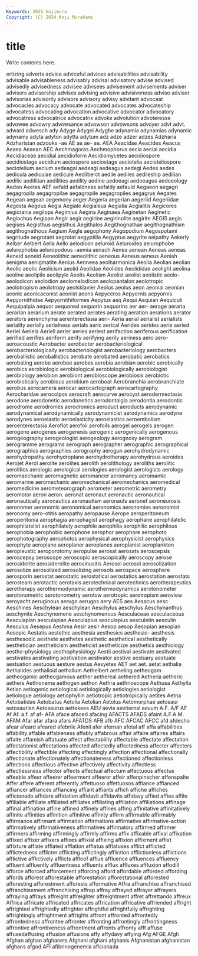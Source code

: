 ```yaml
---
Keywords: 3925 kojimura
Copyright: (C) 2024 Koji Murakami
---
```


# title

Write contents here.



ertizing adverts advice adviceful
advices advisabilities advisability advisable advisableness advisably advisal advisatory advise advised
advisedly advisedness advisee advisees advisement advisements adviser advisers advisership advises
advising advisive advisiveness adviso advisor advisories advisorily advisors advisory advisy
advitant advocaat advocacies advocacy advocate advocated advocates advocateship advocatess advocating
advocation advocative advocator advocatory advocatress advocatrice advocatrix advoke advolution advoteresse
advowee advowry advowsance advowson advowsons advoyer advt advt. adward adwesch
ady Adyge Adygei Adyghe adynamia adynamias adynamic adynamy adyta adyton
adytta adytum adz adze adzer adzes Adzharia Adzharistan adzooks -ae
AE ae ae- ae. AEA Aeacidae Aeacides Aeacus Aeaea Aeaean
AEC Aechmagoras Aechmophorus aecia aecial aecidia Aecidiaceae aecidial aecidioform Aecidiomycetes
aecidiospore aecidiostage aecidium aeciospore aeciostage aeciotelia aecioteliospore aeciotelium aecium aedeagal
aedeagi aedeagus aedegi Aedes aedes aedicula aediculae aedicule Aedilberct aedile
aediles aedileship aedilian aedilic aedilitian aedilities aedility aedine aedoeagi aedoeagus
aedoeology Aedon Aeetes AEF aefald aefaldness aefaldy aefauld Aegaeon aegagri
aegagropila aegagropilae aegagropile aegagropiles aegagrus Aegates Aegean aegean aegemony aeger
Aegeria aegerian aegeriid Aegeriidae Aegesta Aegeus Aegia Aegiale Aegialeus Aegialia
Aegialitis Aegicores aegicrania aegilops Aegimius Aegina Aeginaea Aeginetan Aeginetic Aegiochus
Aegipan Aegir aegir aegirine aegirinolite aegirite AEGIS aegis aegises Aegisthus
aegisthus Aegithalos Aegithognathae aegithognathism aegithognathous Aegium Aegle aegophony Aegopodium Aegospotami
aegritude aegrotant aegrotat aegyptilla Aegyptus aegyrite aeipathy Aekerly Aelber Aelbert
Aella Aello aelodicon aeluroid Aeluroidea aelurophobe aelurophobia aeluropodous -aemia aenach
Aenea aenean Aeneas aeneas Aeneid aeneid Aeneolithic aeneolithic aeneous Aeneus
aeneus Aeniah aenigma aenigmatite Aenius Aenneea aeolharmonica Aeolia Aeolian aeolian
Aeolic aeolic Aeolicism aeolid Aeolidae Aeolides Aeolididae aeolight aeolina aeoline
aeolipile aeolipyle Aeolis Aeolism Aeolist aeolist aeolistic aeolo- aeolodicon aeolodion
aeolomelodicon aeolopantalon aeolotropic aeolotropism aeolotropy aeolsklavier Aeolus aeolus aeon aeonial
aeonian aeonic aeonicaeonist aeonist aeons Aepyceros Aepyornis aepyornis Aepyornithidae Aepyornithiformes
Aepytus aeq Aequi Aequian Aequiculi Aequipalpia aequor aequoreal aequorin aequorins
aer aer- aerage aeraria aerarian aerarium aerate aerated aerates aerating
aeration aerations aerator aerators aerenchyma aerenterectasia aeri- Aeria aerial aerialist
aerialists aeriality aerially aerialness aerials aeric aerical Aerides aerides aerie
aeried Aeriel Aeriela Aeriell aerier aeries aeriest aerifaction aeriferous aerification
aerified aerifies aeriform aerify aerifying aerily aeriness aero aero- aeroacoustic
Aerobacter aerobacter aerobacteriological aerobacteriologically aerobacteriologist aerobacteriology aerobacters aeroballistic aeroballistics aerobate
aerobated aerobatic aerobatics aerobating aerobe aerobee aerobes aerobia aerobian aerobic
aerobically aerobics aerobiologic aerobiological aerobiologically aerobiologist aerobiology aerobion aerobiont aerobioscope
aerobiosis aerobiotic aerobiotically aerobious aerobium aeroboat Aerobranchia aerobranchiate aerobus aerocamera
aerocar aerocartograph aerocartography Aerocharidae aerocolpos aerocraft aerocurve aerocyst aerodermectasia aerodone
aerodonetic aerodonetics aerodontalgia aerodontia aerodontic aerodrome aerodromes aerodromics aeroduct aeroducts
aerodynamic aerodynamical aerodynamically aerodynamicist aerodynamics aerodyne aerodynes aeroelastic aeroelasticity aeroelastics
aeroembolism aeroenterectasia Aeroflot aerofoil aerofoils aerogel aerogels aerogen aerogene aerogenes
aerogenesis aerogenic aerogenically aerogenous aerogeography aerogeologist aerogeology aerognosy aerogram aerogramme
aerograms aerograph aerographer aerographic aerographical aerographics aerographies aerography aerogun aerohydrodynamic
aerohydropathy aerohydroplane aerohydrotherapy aerohydrous aeroides Aerojet Aerol aerolite aerolites aerolith
aerolithology aeroliths aerolitic aerolitics aerologic aerological aerologies aerologist aerologists aerology
aeromaechanic aeromagnetic aeromancer aeromancy aeromantic aeromarine aeromechanic aeromechanical aeromechanics aeromedical
aeromedicine aerometeorograph aerometer aerometric aerometry aeromotor aeron aeron. aeronat aeronaut
aeronautic aeronautical aeronautically aeronautics aeronautism aeronauts aeronef aeroneurosis aeronomer aeronomic
aeronomical aeronomics aeronomies aeronomist aeronomy aero-otitis aeropathy aeropause Aerope aeroperitoneum
aeroperitonia aerophagia aerophagist aerophagy aerophane aerophilatelic aerophilatelist aerophilately aerophile aerophilia
aerophilic aerophilous aerophobia aerophobic aerophone aerophor aerophore aerophoto aerophotography aerophotos
aerophysical aerophysicist aerophysics aerophyte aeroplane aeroplaner aeroplanes aeroplanist aeroplankton aeropleustic
aeroporotomy aeropulse aerosat aerosats aeroscepsis aeroscepsy aeroscope aeroscopic aeroscopically aeroscopy
aerose aerosiderite aerosiderolite aerosinusitis Aerosol aerosol aerosolization aerosolize aerosolized aerosolizing
aerosols aerospace aerosphere aerosporin aerostat aerostatic aerostatical aerostatics aerostation aerostats
aerosteam aerotactic aerotaxis aerotechnical aerotechnics aerotherapeutics aerotherapy aerothermodynamic aerothermodynamics aerotonometer
aerotonometric aerotonometry aerotow aerotropic aerotropism aeroview aeroyacht aeruginous aerugo aerugos
aery AES aes Aesacus aesc Aeschines Aeschylean aeschylean Aeschylus aeschylus
Aeschynanthus aeschynite Aeschynomene aeschynomenous Aesculaceae aesculaceous Aesculapian aesculapian Aesculapius aesculapius
aesculetin aesculin Aesculus Aesepus Aeshma Aesir aesir Aesop aesop Aesopian
aesopian Aesopic Aestatis aestethic aesthesia aesthesics aesthesio- aesthesis aesthesodic aesthete
aesthetes aesthetic aesthetical aesthetically aesthetician aestheticism aestheticist aestheticize aesthetics aesthiology
aestho-physiology aesthophysiology Aestii aestival aestivate aestivated aestivates aestivating aestivation aestivator
aestive aestuary aestuate aestuation aestuous aesture aestus Aesyetes AET aet
aet. aetat aethalia Aethalides aethalioid aethalium Aethelbert aetheling aetheogam aetheogamic
aetheogamous aether aethereal aethered Aetheria aetheric aethers Aethionema aethogen aethon
Aethra aethrioscope Aethusa Aethylla Aetian aetiogenic aetiological aetiologically aetiologies aetiologist
aetiologue aetiology aetiophyllin aetiotropic aetiotropically aetites Aetna Aetobatidae Aetobatus Aetolia
Aetolian Aetolus Aetomorphae aetosaur aetosaurian Aetosaurus aettekees AEU aevia aeviternal
aevum A.F. A/F AF Af Af. a.f. af af- AFA
aface afaced afacing AFACTS AFADS afaint A.F.A.M. AFAM Afar afar
afara afars AFATDS AFB afb AFC AFCAC AFCC afd afdecho
afear afeard afeared afebrile Afenil afer afernan afetal aff affa
affabilities affability affable affableness affably affabrous affair affaire affaires affairs
affaite affamish affatuate affect affectability affectable affectate affectation affectationist affectations
affected affectedly affectedness affecter affecters affectibility affectible affecting affectingly affection
affectional affectionally affectionate affectionately affectionateness affectioned affectionless affections affectious affective
affectively affectivity affectless affectlessness affector affects affectual affectum affectuous affectus
affeeble affeer affeerer affeerment affeeror affeir affenpinscher affenspalte Affer affere
afferent afferently affettuoso affettuosos affiance affianced affiancer affiances affiancing affiant
affiants affich affiche affiches afficionado affidare affidation affidavit affidavits affidavy
affied affies affile affiliable affiliate affiliated affiliates affiliating affiliation affiliations
affinage affinal affination affine affined affinely affines affing affinitative affinitatively
affinite affinities affinition affinitive affinity affirm affirmable affirmably affirmance affirmant
affirmation affirmations affirmative affirmative-action affirmatively affirmativeness affirmatives affirmatory affirmed affirmer
affirmers affirming affirmingly affirmly affirms affix affixable affixal affixation affixed
affixer affixers affixes affixial affixing affixion affixment affixt affixture afflate
afflated afflation afflatus afflatuses afflict afflicted afflictedness afflicter afflicting afflictingly
affliction afflictionless afflictions afflictive afflictively afflicts affloof afflue affluence affluences
affluency affluent affluently affluentness affluents afflux affluxes affluxion affodill afforce
afforced afforcement afforcing afford affordable afforded affording affords afforest afforestable
afforestation afforestational afforested afforesting afforestment afforests afformative Affra affranchise affranchised
affranchisement affranchising affrap affray affrayed affrayer affrayers affraying affrays affreight
affreighter affreightment affret affrettando affreux Affrica affricate affricated affricates affrication
affricative affriended affright affrighted affrightedly affrighter affrightful affrightfully affrighting affrightingly
affrightment affrights affront affronted affrontedly affrontedness affrontee affronter affronting affrontingly
affrontingness affrontive affrontiveness affrontment affronts affronty afft affuse affusedaffusing affusion
affusions affy affydavy affying Afg AFGE Afgh Afghan afghan afghanets
Afghani afghani afghanis Afghanistan afghanistan afghans afgod AFI afibrinogenemia aficionada

